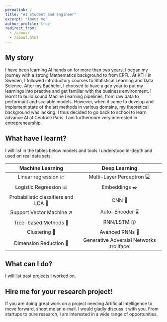 ```yaml
---
permalink: /
title: "AI student and engineer"
excerpt: "About me"
author_profile: true
redirect_from:
  - /about/
  - /about.html
---
```


My story
------
I have been learning AI hands on for more than two years. I began my journey with a strong Mathematics background to from EPFL. At KTH in Sweden, I followed introductory courses to Statistical Learning and Data Science. After my Bachelor, I choosed to have a gap year to put my learnings into practive and get familiar with the business environment. I learnt to build sound Macine Learning pipelines, from raw data to performant and scalable models. However, when it came to develop and implement state of the art methods in various domains, my theoretical background was lacking. I thus decided to go back to school to learn advance AI at Centrale Paris. I am furthermore very interested in entrepreneurship.

What have I learnt?
------
I will list in the tables below models and tools I understood in-depth and used on real data sets.

|                 Machine Learning                 |               Deep Learning               |
|:------------------------------------------------:|:-----------------------------------------:|
| Linear regression :chart_with_upwards_trend:     | Multi-Layer Perceptron :computer:         |
| Logistic Regression :bar_chart:                  | Embeddings :black_nib:                    |
| Probabilistic classifiers and LDA :crystal_ball: | CNN :stars:                               |
| Support Vector Machine :arrow_upper_right:       | Auto-Encoder :hourglass:                  |
| Tree-based Methods :evergreen_tree:              | RNN/LSTM :clock130:                       |
| Clustering :dolls:                               | Avanced RNNs :blue_book:                  |
| Dimension Reduction :mag_right:                  | Generative Adversial Networks :trollface: |

What can I do?
------
I will list past projects I worked on.

Hire me for your research project!
------
If you are doing great work on a project needing Artificial Intelligence to move forward, shoot me an e-mail. I would gladly discuss it with you. From startups to pure research, I am interested in a wide range of opportunities.
